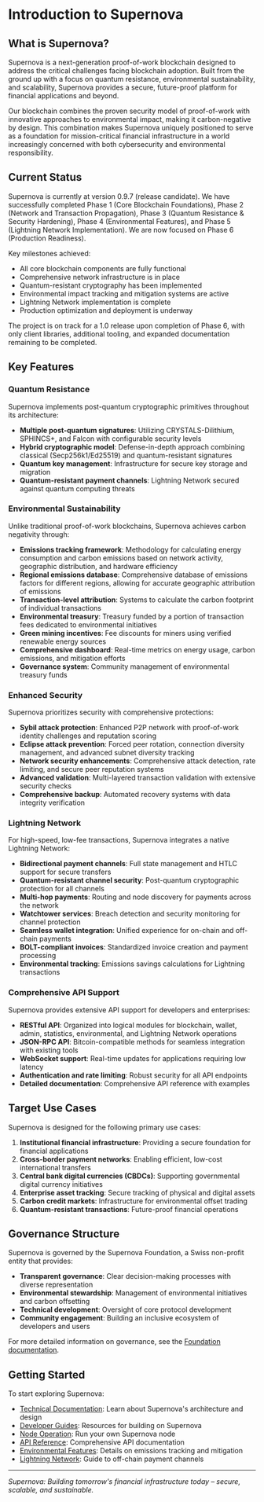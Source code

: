 # Introduction to Supernova

## What is Supernova?

Supernova is a next-generation proof-of-work blockchain designed to address the critical challenges facing blockchain adoption. Built from the ground up with a focus on quantum resistance, environmental sustainability, and scalability, Supernova provides a secure, future-proof platform for financial applications and beyond.

Our blockchain combines the proven security model of proof-of-work with innovative approaches to environmental impact, making it carbon-negative by design. This combination makes Supernova uniquely positioned to serve as a foundation for mission-critical financial infrastructure in a world increasingly concerned with both cybersecurity and environmental responsibility.

## Current Status

Supernova is currently at version 0.9.7 (release candidate). We have successfully completed Phase 1 (Core Blockchain Foundations), Phase 2 (Network and Transaction Propagation), Phase 3 (Quantum Resistance & Security Hardening), Phase 4 (Environmental Features), and Phase 5 (Lightning Network Implementation). We are now focused on Phase 6 (Production Readiness).

Key milestones achieved:
- All core blockchain components are fully functional
- Comprehensive network infrastructure is in place
- Quantum-resistant cryptography has been implemented
- Environmental impact tracking and mitigation systems are active
- Lightning Network implementation is complete
- Production optimization and deployment is underway

The project is on track for a 1.0 release upon completion of Phase 6, with only client libraries, additional tooling, and expanded documentation remaining to be completed.

## Key Features

### Quantum Resistance

Supernova implements post-quantum cryptographic primitives throughout its architecture:

- **Multiple post-quantum signatures**: Utilizing CRYSTALS-Dilithium, SPHINCS+, and Falcon with configurable security levels
- **Hybrid cryptographic model**: Defense-in-depth approach combining classical (Secp256k1/Ed25519) and quantum-resistant signatures
- **Quantum key management**: Infrastructure for secure key storage and migration
- **Quantum-resistant payment channels**: Lightning Network secured against quantum computing threats

### Environmental Sustainability

Unlike traditional proof-of-work blockchains, Supernova achieves carbon negativity through:

- **Emissions tracking framework**: Methodology for calculating energy consumption and carbon emissions based on network activity, geographic distribution, and hardware efficiency
- **Regional emissions database**: Comprehensive database of emissions factors for different regions, allowing for accurate geographic attribution of emissions
- **Transaction-level attribution**: Systems to calculate the carbon footprint of individual transactions
- **Environmental treasury**: Treasury funded by a portion of transaction fees dedicated to environmental initiatives
- **Green mining incentives**: Fee discounts for miners using verified renewable energy sources
- **Comprehensive dashboard**: Real-time metrics on energy usage, carbon emissions, and mitigation efforts
- **Governance system**: Community management of environmental treasury funds

### Enhanced Security

Supernova prioritizes security with comprehensive protections:

- **Sybil attack protection**: Enhanced P2P network with proof-of-work identity challenges and reputation scoring
- **Eclipse attack prevention**: Forced peer rotation, connection diversity management, and advanced subnet diversity tracking
- **Network security enhancements**: Comprehensive attack detection, rate limiting, and secure peer reputation systems
- **Advanced validation**: Multi-layered transaction validation with extensive security checks
- **Comprehensive backup**: Automated recovery systems with data integrity verification

### Lightning Network

For high-speed, low-fee transactions, Supernova integrates a native Lightning Network:

- **Bidirectional payment channels**: Full state management and HTLC support for secure transfers
- **Quantum-resistant channel security**: Post-quantum cryptographic protection for all channels
- **Multi-hop payments**: Routing and node discovery for payments across the network
- **Watchtower services**: Breach detection and security monitoring for channel protection
- **Seamless wallet integration**: Unified experience for on-chain and off-chain payments
- **BOLT-compliant invoices**: Standardized invoice creation and payment processing
- **Environmental tracking**: Emissions savings calculations for Lightning transactions

### Comprehensive API Support

Supernova provides extensive API support for developers and enterprises:

- **RESTful API**: Organized into logical modules for blockchain, wallet, admin, statistics, environmental, and Lightning Network operations
- **JSON-RPC API**: Bitcoin-compatible methods for seamless integration with existing tools
- **WebSocket support**: Real-time updates for applications requiring low latency
- **Authentication and rate limiting**: Robust security for all API endpoints
- **Detailed documentation**: Comprehensive API reference with examples

## Target Use Cases

Supernova is designed for the following primary use cases:

1. **Institutional financial infrastructure**: Providing a secure foundation for financial applications
2. **Cross-border payment networks**: Enabling efficient, low-cost international transfers
3. **Central bank digital currencies (CBDCs)**: Supporting governmental digital currency initiatives
4. **Enterprise asset tracking**: Secure tracking of physical and digital assets
5. **Carbon credit markets**: Infrastructure for environmental offset trading
6. **Quantum-resistant transactions**: Future-proof financial operations

## Governance Structure

Supernova is governed by the Supernova Foundation, a Swiss non-profit entity that provides:

- **Transparent governance**: Clear decision-making processes with diverse representation
- **Environmental stewardship**: Management of environmental initiatives and carbon offsetting
- **Technical development**: Oversight of core protocol development
- **Community engagement**: Building an inclusive ecosystem of developers and users

For more detailed information on governance, see the [Foundation documentation](../governance/foundation.md).

## Getting Started

To start exploring Supernova:

- [Technical Documentation](../technical-docs/): Learn about Supernova's architecture and design
- [Developer Guides](../developers/): Resources for building on Supernova
- [Node Operation](../node-operation/): Run your own Supernova node
- [API Reference](../api-reference/): Comprehensive API documentation
- [Environmental Features](../environmental/): Details on emissions tracking and mitigation
- [Lightning Network](../core/lightning.md): Guide to off-chain payment channels

---

*Supernova: Building tomorrow's financial infrastructure today – secure, scalable, and sustainable.* 